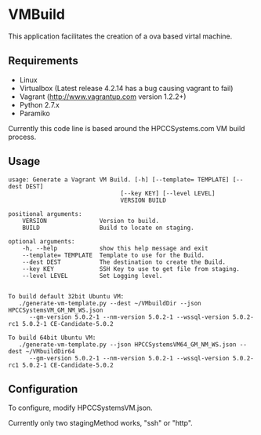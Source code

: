 VMBuild
=======

This application facilitates the creation of a ova based virtal machine.

Requirements
------------

+ Linux
+ Virtualbox (Latest release 4.2.14 has a bug causing vagrant to fail)
+ Vagrant (http://www.vagrantup.com version 1.2.2+)
+ Python 2.7.x
+ Paramiko


Currently this code line is based around the HPCCSystems.com VM build process.

Usage
-----

    usage: Generate a Vagrant VM Build. [-h] [--template= TEMPLATE] [--dest DEST]
                                    [--key KEY] [--level LEVEL]
                                    VERSION BUILD

    positional arguments:
        VERSION               Version to build.
        BUILD                 Build to locate on staging.

    optional arguments:
        -h, --help            show this help message and exit
        --template= TEMPLATE  Template to use for the Build.
        --dest DEST           The destination to create the Build.
        --key KEY             SSH Key to use to get file from staging.
        --level LEVEL         Set Logging level.


    To build default 32bit Ubuntu VM:
       ./generate-vm-template.py --dest ~/VMbuildDir --json HPCCSystemsVM_GM_NM_WS.json
          --gm-version 5.0.2-1 --nm-version 5.0.2-1 --wssql-version 5.0.2-rc1 5.0.2-1 CE-Candidate-5.0.2

    To build 64bit Ubuntu VM:
       ./generate-vm-template.py --json HPCCSystemsVM64_GM_NM_WS.json --dest ~/VMbuildDir64 
          --gm-version 5.0.2-1 --nm-version 5.0.2-1 --wssql-version 5.0.2-rc1 5.0.2-1 CE-Candidate-5.0.2


Configuration
-------------

To configure, modify HPCCSystemsVM.json.

Currently only two stagingMethod works, "ssh" or "http".
